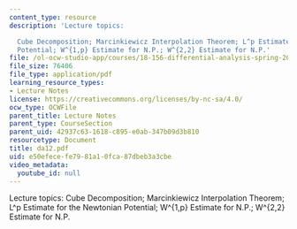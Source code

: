 ```yaml
---
content_type: resource
description: 'Lecture topics:

  Cube Decomposition; Marcinkiewicz Interpolation Theorem; L^p Estimate for the Newtonian
  Potential; W^{1,p} Estimate for N.P.; W^{2,2} Estimate for N.P.'
file: /ol-ocw-studio-app/courses/18-156-differential-analysis-spring-2004/e50efecefe7981a10fca87dbeb3a3cbe_da12.pdf
file_size: 76406
file_type: application/pdf
learning_resource_types:
- Lecture Notes
license: https://creativecommons.org/licenses/by-nc-sa/4.0/
ocw_type: OCWFile
parent_title: Lecture Notes
parent_type: CourseSection
parent_uid: 42937c63-1618-c895-e0ab-347b09d3b810
resourcetype: Document
title: da12.pdf
uid: e50efece-fe79-81a1-0fca-87dbeb3a3cbe
video_metadata:
  youtube_id: null
---
```

Lecture topics:
Cube Decomposition; Marcinkiewicz Interpolation Theorem; L^p Estimate for the Newtonian Potential; W^{1,p} Estimate for N.P.; W^{2,2} Estimate for N.P.